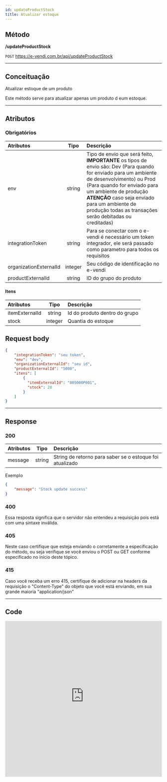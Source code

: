 ```yaml
---
id: updateProductStock
title: Atualizar estoque
---
```


## Método

**/updateProductStock**

`POST` https://e-vendi.com.br/api/updateProductStock

---

## Conceituação 

Atualizar estoque de um produto

Este método serve para atualizar apenas um produto d eum estoque.

---

## Atributos

### Obrigatórios

| Atributos | Tipo | Descrição |
| :-- | :-: | :-- |
| env | string | Tipo de envio que será feito, **IMPORTANTE** os tipos de envio são: Dev (Para quando for enviado para um ambiente de desenvolvimento) ou Prod (Para quando for enviado para um ambiente de produção **ATENÇÃO** caso seja enviado para um ambiente de produção todas as transações serão debitadas ou creditadas) |
| integrationToken | string | Para se conectar com o e-vendi é necessário um token integrador, ele será passado como parametro para todos os requisitos | 
| organizationExternalId | integer | Seu código de identificação no e-vendi |
| productExternalId | string | ID do grupo do produto |

#### Itens

| Atributos | Tipo | Descrição |
| :-- | :-: | :-- |
| itemExternalId | string | Id do produto dentro do grupo | 
| stock | integer | Quantia do estoque |

## Request body

```json
{
	"integrationToken": "seu token",
	"env": "dev",
	"organizationExternalId": "seu id",
	"productExternalId": "5000",
	"itens": [
		{
		  "itemExternalId": "005000P001",
		  "stock": 20
		}
	]
}
```

---

## Response

### 200

| Atributos | Tipo | Descrição |
| :-- | :-: | :-- |
| message | string | String de retorno para saber se o estoque foi atualizado |


Exemplo

```json
{
    "message": "Stock update success"
}
```
### 400 

Essa resposta significa que o servidor não entendeu a requisição pois está com uma sintaxe inválida.

### 405

Neste caso certifique que esteja enviando o corretamente a especificação do método, ou seja verifique se você enviou o POST ou GET conforme especificado no inicio deste tópico.

### 415

Caso você receba um erro 415, certifique de adicionar na headers da requisição o "Content-Type" do objeto que você está enviando, em sua grande maioria "application/json"

---

## Code

<iframe src="https://raw.githubusercontent.com/e-vendi/e-vendi-docs/main/json-examples/updateProductStock.json" frameborder="0" scrolling="no" width="100%" height="500px" seamless></iframe>
